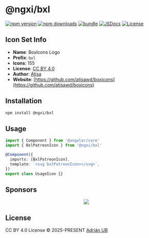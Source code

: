 # @ngxi/bxl

[![npm version][npm-version-src]][npm-version-href]
[![npm downloads][npm-downloads-src]][npm-downloads-href]
[![bundle][bundle-src]][bundle-href]
[![JSDocs][jsdocs-src]][jsdocs-href]
[![License][license-src]][license-href]

## Icon Set Info

- **Name**: BoxIcons Logo
- **Prefix**: `bxl`
- **Icons**: 155
- **License**: [CC BY 4.0](https://creativecommons.org/licenses/by/4.0/)
- **Author**: [Atisa](https://github.com/atisawd/boxicons)
- **Website**: [https://github.com/atisawd/boxicons](https://github.com/atisawd/boxicons)

## Installation

```sh
npm install @ngxi/bxl
```

## Usage

```ts
import { Component } from '@angular/core'
import { BxlPatreonIcon } from '@ngxi/bxl'

@Component({
  imports: [BxlPatreonIcon],
  template: `<svg bxlPatreonIcon></svg>`,
})
export class UsageIcon {}
```

## Sponsors

<p align="center">
  <a href="https://cdn.jsdelivr.net/gh/adrian-ub/static/sponsors.svg">
    <img src='https://cdn.jsdelivr.net/gh/adrian-ub/static/sponsors.svg'/>
  </a>
</p>

## License

CC BY 4.0 License © 2025-PRESENT [Adrián UB](https://github.com/adrian-ub)

<!-- Badges -->

[npm-version-src]: https://img.shields.io/npm/v/@ngxi/bxl?style=flat&colorA=080f12&colorB=1fa669
[npm-version-href]: https://npmjs.com/package/@ngxi/bxl
[npm-downloads-src]: https://img.shields.io/npm/dm/@ngxi/bxl?style=flat&colorA=080f12&colorB=1fa669
[npm-downloads-href]: https://npmjs.com/package/@ngxi/bxl
[bundle-src]: https://img.shields.io/bundlephobia/minzip/@ngxi/bxl?style=flat&colorA=080f12&colorB=1fa669&label=minzip
[bundle-href]: https://bundlephobia.com/result?p=@ngxi/bxl
[license-src]: https://img.shields.io/npm/l/@ngxi/bxl?style=flat&colorA=080f12&colorB=1fa669
[license-href]: https://github.com/adrian-ub/ngxi/blob/main/LICENSE
[jsdocs-src]: https://img.shields.io/badge/jsdocs-reference-080f12?style=flat&colorA=080f12&colorB=1fa669
[jsdocs-href]: https://www.jsdocs.io/package/@ngxi/bxl
